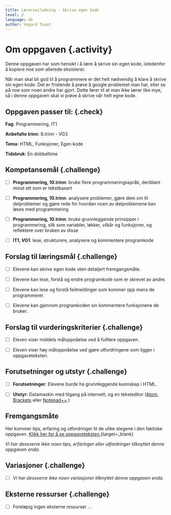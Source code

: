 ```yaml
---
title: Lærerveiledning - Skrive egen kode
level: 2
language: nb
author: Vegard Tuset
---
```


# Om oppgaven {.activity}

Denne oppgaven har som hensikt i å lære å skrive sin egen kode, istedenfor å
kopiere noe som allerede eksisterer.

Når man skal bli god til å programmere er det helt nødvendig å klare å skrive
sin egen kode. Det er fristende å prøve å google problemet man har, eller se på
noe som noen andre har gjort. Dette fører til at man ikke lærer like mye, så i
denne oppgaven skal vi prøve å skrive vår helt egne kode.

## Oppgaven passer til: {.check}

 __Fag__: Programmering, IT1

__Anbefalte trinn__: 8.trinn - VG3

__Tema__: HTML, Funksjoner, Egen kode

__Tidsbruk__: En dobbeltime

## Kompetansemål {.challenge}

- [ ] __Programmering, 10.trinn__: bruke flere programmeringsspråk, deriblant
      minst ett som er tekstbasert

- [ ] __Programmering, 10.trinn__: analysere problemer, gjøre dem om til
      delproblemer og gjøre rede for hvordan noen av delproblemene kan løses med
      programmering

- [ ] __Programmering, 10.trinn__: bruke grunnleggende prinsipper i
      programmering, slik som variabler, løkker, vilkår og funksjoner, og
      reflektere over bruken av disse

- [ ] __IT1, VG1__: lese, strukturere, analysere og kommentere programkode


## Forslag til læringsmål {.challenge}

- [ ] Elevene kan skrive egen kode uten detaljert fremgangsmåte.

- [ ] Elevene kan lese, forstå og endre programkode som er skrevet av andre.

- [ ] Elevene kan lese og forstå feilmeldinger som kommer opp mens de
      programmerer.

- [ ] Elevene kan gjennom programkoden sin kommentere funksjonene de bruker.

## Forslag til vurderingskriterier {.challenge}

- [ ] Eleven viser middels måloppnåelse ved å fullføre oppgaven.

- [ ] Eleven viser høy måloppnåelse ved gjøre utfordringene som ligger i
      oppgaveteksten.

## Forutsetninger og utstyr {.challenge}

- [ ] __Forutsetninger__: Elevene burde ha grunnleggende kunnskap i HTML.

- [ ] __Utstyr__: Datamaskin med tilgang på internett, og en teksteditor
      ([Atom](http://atom.io), [Brackets](http://brackets.io/) eller
      [Notepad++](https://notepad-plus-plus.org/).)

## Fremgangsmåte

Her kommer tips, erfaring og utfordringer til de ulike stegene i den faktiske
oppgaven.
[Klikk her for å se oppgaveteksten.](../09_egen_kode/09_egen_kode.html){target=_blank}

_Vi har dessverre ikke noen tips, erfaringer eller utfordringer tilknyttet denne
oppgaven enda._

## Variasjoner {.challenge}

- [ ]  _Vi har dessverre ikke noen variasjoner tilknyttet denne oppgaven enda._

## Eksterne ressurser {.challenge}

- [ ] Foreløpig ingen eksterne ressurser ...
